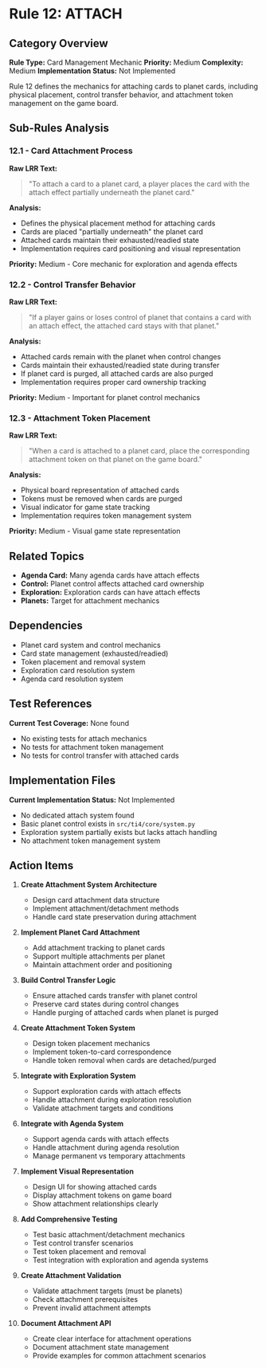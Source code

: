 # Rule 12: ATTACH

## Category Overview
**Rule Type:** Card Management Mechanic
**Priority:** Medium
**Complexity:** Medium
**Implementation Status:** Not Implemented

Rule 12 defines the mechanics for attaching cards to planet cards, including physical placement, control transfer behavior, and attachment token management on the game board.

## Sub-Rules Analysis

### 12.1 - Card Attachment Process
**Raw LRR Text:**
> "To attach a card to a planet card, a player places the card with the attach effect partially underneath the planet card."

**Analysis:**
- Defines the physical placement method for attaching cards
- Cards are placed "partially underneath" the planet card
- Attached cards maintain their exhausted/readied state
- Implementation requires card positioning and visual representation

**Priority:** Medium - Core mechanic for exploration and agenda effects

### 12.2 - Control Transfer Behavior
**Raw LRR Text:**
> "If a player gains or loses control of planet that contains a card with an attach effect, the attached card stays with that planet."

**Analysis:**
- Attached cards remain with the planet when control changes
- Cards maintain their exhausted/readied state during transfer
- If planet card is purged, all attached cards are also purged
- Implementation requires proper card ownership tracking

**Priority:** Medium - Important for planet control mechanics

### 12.3 - Attachment Token Placement
**Raw LRR Text:**
> "When a card is attached to a planet card, place the corresponding attachment token on that planet on the game board."

**Analysis:**
- Physical board representation of attached cards
- Tokens must be removed when cards are purged
- Visual indicator for game state tracking
- Implementation requires token management system

**Priority:** Medium - Visual game state representation

## Related Topics
- **Agenda Card:** Many agenda cards have attach effects
- **Control:** Planet control affects attached card ownership
- **Exploration:** Exploration cards can have attach effects
- **Planets:** Target for attachment mechanics

## Dependencies
- Planet card system and control mechanics
- Card state management (exhausted/readied)
- Token placement and removal system
- Exploration card resolution system
- Agenda card resolution system

## Test References
**Current Test Coverage:** None found
- No existing tests for attach mechanics
- No tests for attachment token management
- No tests for control transfer with attached cards

## Implementation Files
**Current Implementation Status:** Not Implemented
- No dedicated attach system found
- Basic planet control exists in `src/ti4/core/system.py`
- Exploration system partially exists but lacks attach handling
- No attachment token management system

## Action Items

1. **Create Attachment System Architecture**
   - Design card attachment data structure
   - Implement attachment/detachment methods
   - Handle card state preservation during attachment

2. **Implement Planet Card Attachment**
   - Add attachment tracking to planet cards
   - Support multiple attachments per planet
   - Maintain attachment order and positioning

3. **Build Control Transfer Logic**
   - Ensure attached cards transfer with planet control
   - Preserve card states during control changes
   - Handle purging of attached cards when planet is purged

4. **Create Attachment Token System**
   - Design token placement mechanics
   - Implement token-to-card correspondence
   - Handle token removal when cards are detached/purged

5. **Integrate with Exploration System**
   - Support exploration cards with attach effects
   - Handle attachment during exploration resolution
   - Validate attachment targets and conditions

6. **Integrate with Agenda System**
   - Support agenda cards with attach effects
   - Handle attachment during agenda resolution
   - Manage permanent vs temporary attachments

7. **Implement Visual Representation**
   - Design UI for showing attached cards
   - Display attachment tokens on game board
   - Show attachment relationships clearly

8. **Add Comprehensive Testing**
   - Test basic attachment/detachment mechanics
   - Test control transfer scenarios
   - Test token placement and removal
   - Test integration with exploration and agenda systems

9. **Create Attachment Validation**
   - Validate attachment targets (must be planets)
   - Check attachment prerequisites
   - Prevent invalid attachment attempts

10. **Document Attachment API**
    - Create clear interface for attachment operations
    - Document attachment state management
    - Provide examples for common attachment scenarios
